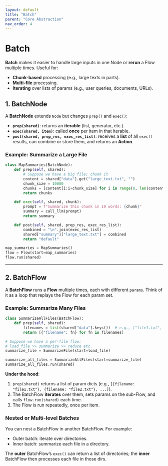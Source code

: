 ```yaml
---
layout: default
title: "Batch"
parent: "Core Abstraction"
nav_order: 4
---
```


# Batch

**Batch** makes it easier to handle large inputs in one Node or **rerun** a Flow multiple times. Useful for:
- **Chunk-based** processing (e.g., large texts in parts).  
- **Multi-file** processing.  
- **Iterating** over lists of params (e.g., user queries, documents, URLs).

## 1. BatchNode

A **BatchNode** extends `Node` but changes `prep()` and `exec()`:

- **`prep(shared)`**: returns an **iterable** (list, generator, etc.).
- **`exec(shared, item)`**: called **once** per item in that iterable.
- **`post(shared, prep_res, exec_res_list)`**: receives a **list** of all `exec()` results, can combine or store them, and returns an **Action**.


### Example: Summarize a Large File

```python
class MapSummaries(BatchNode):
    def prep(self, shared):
        # Suppose we have a big file; chunk it
        content = shared["data"].get("large_text.txt", "")
        chunk_size = 10000
        chunks = [content[i:i+chunk_size] for i in range(0, len(content), chunk_size)]
        return chunks

    def exec(self, shared, chunk):
        prompt = f"Summarize this chunk in 10 words: {chunk}"
        summary = call_llm(prompt)
        return summary

    def post(self, shared, prep_res, exec_res_list):
        combined = "\n".join(exec_res_list)
        shared["summary"]["large_text.txt"] = combined
        return "default"

map_summaries = MapSummaries()
flow = Flow(start=map_summaries)
flow.run(shared)
```

---

## 2. BatchFlow

A **BatchFlow** runs a **Flow** multiple times, each with different `params`. Think of it as a loop that replays the Flow for each param set.


### Example: Summarize Many Files

```python
class SummarizeAllFiles(BatchFlow):
    def prep(self, shared):
        filenames = list(shared["data"].keys())  # e.g., ["file1.txt", "file2.txt", ...]
        return [{"filename": fn} for fn in filenames]

# Suppose we have a per-file flow:
# load_file >> summarize >> reduce etc.
summarize_file = SummarizeFile(start=load_file)

summarize_all_files = SummarizeAllFiles(start=summarize_file)
summarize_all_files.run(shared)
```

**Under the hood**:
1. `prep(shared)` returns a list of param dicts (e.g., `[{filename: "file1.txt"}, {filename: "file2.txt"}, ...]`).
2. The BatchFlow **iterates** over them, sets params on the sub-Flow, and calls `flow.run(shared)` each time.
3. The Flow is run repeatedly, once per item.

### Nested or Multi-level Batches

You can nest a BatchFlow in another BatchFlow. For example:
- Outer batch: iterate over directories.
- Inner batch: summarize each file in a directory.

The **outer** BatchFlow’s `exec()` can return a list of directories; the **inner** BatchFlow then processes each file in those dirs.